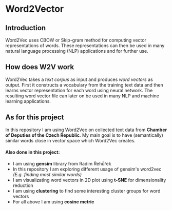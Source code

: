 # Word2Vector
## Introduction
Word2Vec uses CBOW or Skip-gram method for computing vector representations of words. 
These representations can then be used in many 
natural language processing (NLP) applications and for further use.
## How does W2V work
Word2Vec takes a *text corpus* as input and produces *word vectors* as output. 
First it constructs a vocabulary from the training text data and then 
learns vector representation for each word using neural network. The resulting word vector file can later on be used
in many NLP and machine learning applications.
## As for this project
In this repository I am using Word2Vec on collected text data from 
**Chamber of Deputies of the Czech Republic**. 
My main goal is to have (semantically) similar words close in vector space which Word2Vec creates.

#### Also done in this project:
- I am using **gensim** library from Radim Řehůřek
- In this repository I am exploring different usage of gensim's word2vec *(E.g. finding most similar words)*
- I am visualizating word vectors in 2D plot using **t-SNE** for dimensionality reduction
- I am using **clustering** to find some interesting cluster groups for word vectors
- For all above I am using **cosine metric**
